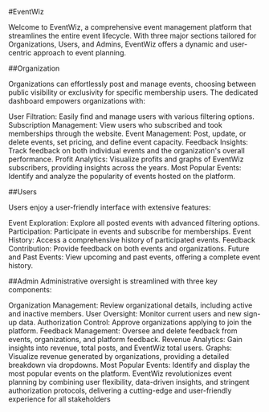 #EventWiz

Welcome to EventWiz, a comprehensive event management platform that streamlines the entire event lifecycle. With three major sections tailored for Organizations, Users, and Admins, EventWiz offers a dynamic and user-centric approach to event planning.

##Organization

Organizations can effortlessly post and manage events, choosing between public visibility or exclusivity for specific membership users. The dedicated dashboard empowers organizations with:

User Filtration: Easily find and manage users with various filtering options.
Subscription Management: View users who subscribed and took memberships through the website.
Event Management: Post, update, or delete events, set pricing, and define event capacity.
Feedback Insights: Track feedback on both individual events and the organization's overall performance.
Profit Analytics: Visualize profits and graphs of EventWiz subscribers, providing insights across the years.
Most Popular Events: Identify and analyze the popularity of events hosted on the platform.


##Users

Users enjoy a user-friendly interface with extensive features:

Event Exploration: Explore all posted events with advanced filtering options.
Participation: Participate in events and subscribe for memberships.
Event History: Access a comprehensive history of participated events.
Feedback Contribution: Provide feedback on both events and organizations.
Future and Past Events: View upcoming and past events, offering a complete event history.


##Admin
Administrative oversight is streamlined with three key components:

Organization Management: Review organizational details, including active and inactive members.
User Oversight: Monitor current users and new sign-up data.
Authorization Control: Approve organizations applying to join the platform.
Feedback Management: Oversee and delete feedback from events, organizations, and platform feedback.
Revenue Analytics: Gain insights into revenue, total posts, and EventWiz total users.
Graphs: Visualize revenue generated by organizations, providing a detailed breakdown via dropdowns.
Most Popular Events: Identify and display the most popular events on the platform.
EventWiz revolutionizes event planning by combining user flexibility, data-driven insights, and stringent authorization protocols, delivering a cutting-edge and user-friendly experience for all stakeholders
